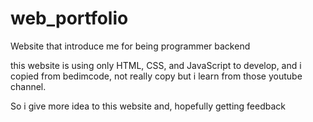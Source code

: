 # web_portfolio
Website that introduce me for being programmer backend

this website is using only HTML, CSS, and JavaScript to develop,
and i copied from bedimcode, not really copy but i learn from those youtube channel.

So i give more idea to this website and, hopefully getting feedback
